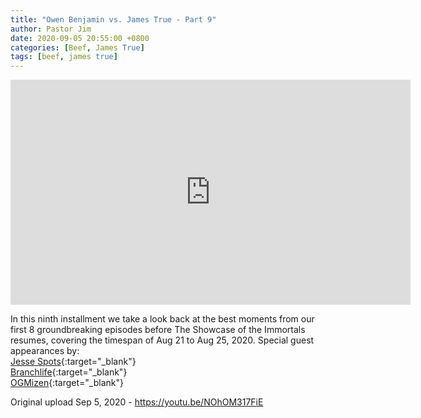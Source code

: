 ```yaml
---
title: "Owen Benjamin vs. James True - Part 9"
author: Pastor Jim
date: 2020-09-05 20:55:00 +0800
categories: [Beef, James True]
tags: [beef, james true]
---
```


<iframe width="640" height="360" scrolling="no" frameborder="0" style="border: none;" src="https://www.bitchute.com/embed/cvQxe2zNtnOE/"></iframe>

In this ninth installment we take a look back at the best moments from our first 8 groundbreaking episodes before The Showcase of the Immortals resumes, covering the timespan of Aug 21 to Aug 25, 2020. Special guest appearances by:<br>
[Jesse Spots](https://www.youtube.com/channel/UCIBXSVlwZSaFiEsp-8qiswg){:target="_blank"}<br>
[Branchlife](https://www.youtube.com/channel/UCw3_PO5umBwOdfCNQIDQgrg){:target="_blank"}<br>
[OGMizen](https://www.youtube.com/user/OGMizen){:target="_blank"}<br>



Original upload Sep 5, 2020 - https://youtu.be/NOhOM317FiE

